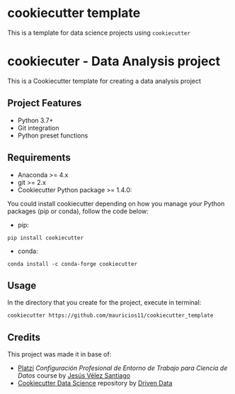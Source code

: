# cookiecutter template

This is a template for data science projects using `cookiecutter`

# cookiecuter - Data Analysis project 

This is a Cookiecutter template for creating a data analysis project 
## Project Features
- Python 3.7+
- Git integration
- Python preset functions

## Requirements
- Anaconda >= 4.x
- git >= 2.x
- Cookiecutter Python package >= 1.4.0: 

You could install cookiecutter depending on how you manage your Python packages (pip or conda), follow the code below:

- pip:  

```
pip install cookiecutter
```

- conda: 

```
conda install -c conda-forge cookiecutter
```


## Usage
In the directory that you create for the project, execute in terminal:

```
cookiecutter https://github.com/mauricios11/cookiecutter_template
```
## Credits
This project was made it in base of:
- [Platzi](https://platzi.com) *Configuración Profesional de Entorno de Trabajo para Ciencia de Datos* course by [Jesús Vélez Santiago](https://github.com/jvelezmagic)
- [Cookiecutter Data Science](https://github.com/drivendata/cookiecutter-data-science) repository by [Driven Data](https://github.com/drivendata)
